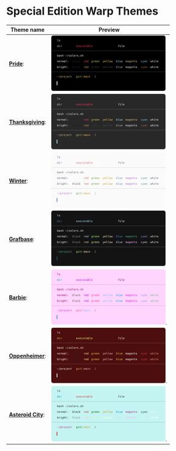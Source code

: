 # Special Edition Warp Themes

| Theme name                             | Preview                                                |
| -------------------------------------- | ------------------------------------------------------ |
| **[Pride](pride.yaml)**:               | <img src='previews/pride.yaml.svg' width='300'>        |
| **[Thanksgiving](thanksgiving.yaml)**: | <img src='previews/thanksgiving.yaml.svg' width='300'> |
| **[Winter](winter.yaml)**:             | <img src='previews/winter.yaml.svg' width='300'>       |
| **[Grafbase](grafbase.yaml)**:         | <img src='previews/grafbase.yaml.svg' width='300'>     |
| **[Barbie](barbie.yaml)**:             | <img src='previews/barbie.yaml.svg' width='300'>.      |
| **[Oppenheimer](oppenheimer.yaml)**:   | <img src='previews/oppenheimer.yaml.svg' width='300'>. |
| **[Asteroid City](asteroid_city.yaml)**:   | <img src='previews/asteroid_city.yaml.svg' width='300'>. |
